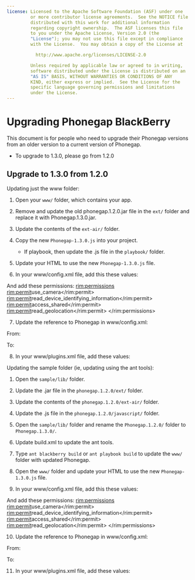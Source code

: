 ```yaml
---
license: Licensed to the Apache Software Foundation (ASF) under one
         or more contributor license agreements.  See the NOTICE file
         distributed with this work for additional information
         regarding copyright ownership.  The ASF licenses this file
         to you under the Apache License, Version 2.0 (the
         "License"); you may not use this file except in compliance
         with the License.  You may obtain a copy of the License at

           http://www.apache.org/licenses/LICENSE-2.0

         Unless required by applicable law or agreed to in writing,
         software distributed under the License is distributed on an
         "AS IS" BASIS, WITHOUT WARRANTIES OR CONDITIONS OF ANY
         KIND, either express or implied.  See the License for the
         specific language governing permissions and limitations
         under the License.
---
```


Upgrading Phonegap BlackBerry
============================

This document is for people who need to upgrade their Phonegap versions from an older version to a current version of Phonegap.

- To upgrade to 1.3.0, please go from 1.2.0

## Upgrade to 1.3.0 from 1.2.0 ##

Updating just the www folder:

1. Open your `www/` folder, which contains your app.
2. Remove and update the old phonegap.1.2.0.jar file in the `ext/` folder and replace it with Phonegap.1.3.0.jar.
3. Update the contents of the `ext-air/` folder.
4. Copy the new `Phonegap-1.3.0.js` into your project.
    - If playbook, then update the .js file in the `playbook/` folder.
5. Update your HTML to use the new `Phonegap-1.3.0.js` file.
6. In your www/config.xml file, add this these values:

    <feature id="blackberry.widgetcache" required="true" version="1.0.0.0"/>
    <feature id="blackberry.media.camera" />
    <feature id="blackberry.identity" />
    <feature id="blackberry.ui.dialog" />
    <feature id="blackberry.system" />

And add these permissions:
    <rim:permissions>
        <rim:permit>use_camera</rim:permit>
        <rim:permit>read_device_identifying_information</rim:permit>
        <rim:permit>access_shared</rim:permit>
        <rim:permit>read_geolocation</rim:permit>
    </rim:permissions>
    
7. Update the reference to Phonegap in www/config.xml:

From:
    <feature id="phonegap" required="true" version="1.0.0" />

To:
    <feature id="com.phonegap" required="true" version="1.0.0" />

8. In your www/plugins.xml file, add these values:
    <plugin name="Device"         value="com.phonegap.device.Device"/>
    <plugin name="App"            value="com.phonegap.app.App"/>
    
Updating the sample folder (ie, updating using the ant tools):

1. Open the `sample/lib/` folder.
2. Update the .jar file in the `phonegap.1.2.0/ext/` folder.
3. Update the contents of the `phonegap.1.2.0/ext-air/` folder.
4. Update the .js file in the `phonegap.1.2.0/javascript/` folder.
5. Open the `sample/lib/` folder and rename the `Phonegap.1.2.0/` folder to `Phonegap.1.3.0/`.
6. Update build.xml to update the ant tools.
7. Type `ant blackberry build` or `ant playbook build` to update the `www/` folder with updated Phonegap.
8. Open the `www/` folder and update your HTML to use the new `Phonegap-1.3.0.js` file.
9. In your www/config.xml file, add this these values:

    <feature id="blackberry.widgetcache" required="true" version="1.0.0.0"/>
    <feature id="blackberry.media.camera" />
    <feature id="blackberry.identity" />
    <feature id="blackberry.ui.dialog" />
    <feature id="blackberry.system" />

And add these permissions:
    <rim:permissions>
        <rim:permit>use_camera</rim:permit>
        <rim:permit>read_device_identifying_information</rim:permit>
        <rim:permit>access_shared</rim:permit>
        <rim:permit>read_geolocation</rim:permit>
    </rim:permissions>
    
10. Update the reference to Phonegap in www/config.xml:

From:
    <feature id="phonegap" required="true" version="1.0.0" />

To:
    <feature id="com.phonegap" required="true" version="1.0.0" />

11. In your www/plugins.xml file, add these values:
    <plugin name="Device"         value="com.phonegap.device.Device"/>
    <plugin name="App"            value="com.phonegap.app.App"/>
